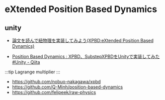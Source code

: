 # eXtended Position Based Dynamics

## unity

- [論文を読んで紐物理を実装してみよう(XPBD:eXtended Position Based Dynamics)](https://zenn.dev/nrdev/articles/68ff50a19d91b9)

- [Position Based Dynamics : XPBD、SubstepXPBDをUnityで実装してみた #Unity - Qiita](https://qiita.com/cy-tatsuya-sakai/items/a028f2a639083786a5a0)

:::tip Lagrange multiplier
:::

- https://github.com/nobuo-nakagawa/xpbd
- https://github.com/Q-Minh/position-based-dynamics
- https://github.com/felipeek/raw-physics

